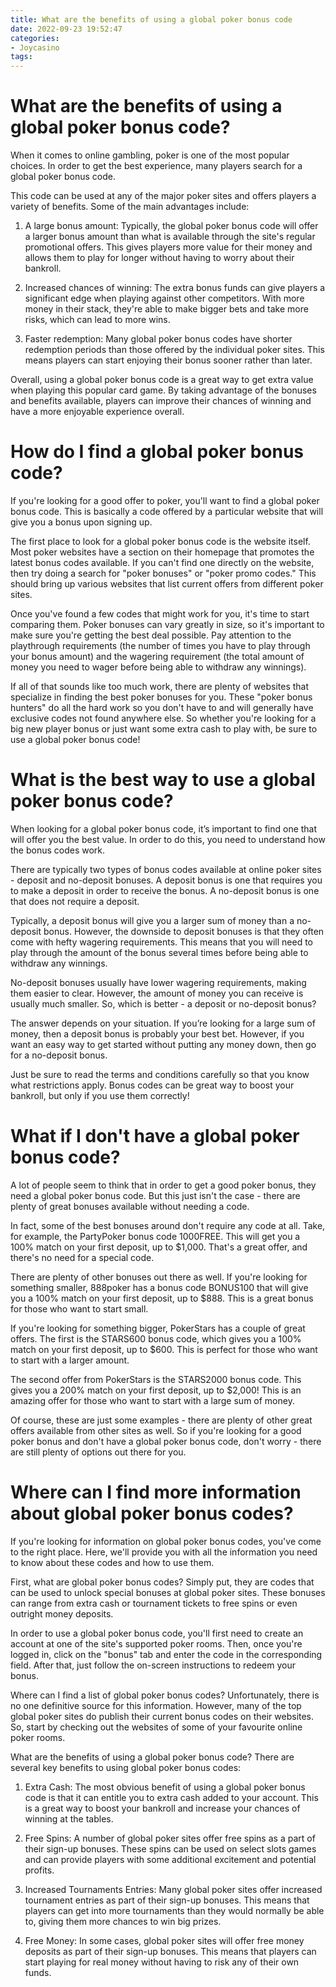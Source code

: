 ```yaml
---
title: What are the benefits of using a global poker bonus code
date: 2022-09-23 19:52:47
categories:
- Joycasino
tags:
---
```



#  What are the benefits of using a global poker bonus code?

When it comes to online gambling, poker is one of the most popular choices. In order to get the best experience, many players search for a global poker bonus code.

This code can be used at any of the major poker sites and offers players a variety of benefits. Some of the main advantages include:

1) A large bonus amount: Typically, the global poker bonus code will offer a larger bonus amount than what is available through the site's regular promotional offers. This gives players more value for their money and allows them to play for longer without having to worry about their bankroll.

2) Increased chances of winning: The extra bonus funds can give players a significant edge when playing against other competitors. With more money in their stack, they're able to make bigger bets and take more risks, which can lead to more wins.

3) Faster redemption: Many global poker bonus codes have shorter redemption periods than those offered by the individual poker sites. This means players can start enjoying their bonus sooner rather than later.

Overall, using a global poker bonus code is a great way to get extra value when playing this popular card game. By taking advantage of the bonuses and benefits available, players can improve their chances of winning and have a more enjoyable experience overall.

#  How do I find a global poker bonus code?

If you're looking for a good offer to poker, you'll want to find a global poker bonus code. This is basically a code offered by a particular website that will give you a bonus upon signing up. 

The first place to look for a global poker bonus code is the website itself. Most poker websites have a section on their homepage that promotes the latest bonus codes available. If you can't find one directly on the website, then try doing a search for "poker bonuses" or "poker promo codes." This should bring up various websites that list current offers from different poker sites.

Once you've found a few codes that might work for you, it's time to start comparing them. Poker bonuses can vary greatly in size, so it's important to make sure you're getting the best deal possible. Pay attention to the playthrough requirements (the number of times you have to play through your bonus amount) and the wagering requirement (the total amount of money you need to wager before being able to withdraw any winnings). 

If all of that sounds like too much work, there are plenty of websites that specialize in finding the best poker bonuses for you. These "poker bonus hunters" do all the hard work so you don't have to and will generally have exclusive codes not found anywhere else. So whether you're looking for a big new player bonus or just want some extra cash to play with, be sure to use a global poker bonus code!

#  What is the best way to use a global poker bonus code?

When looking for a global poker bonus code, it’s important to find one that will offer you the best value. In order to do this, you need to understand how the bonus codes work.

There are typically two types of bonus codes available at online poker sites - deposit and no-deposit bonuses. A deposit bonus is one that requires you to make a deposit in order to receive the bonus. A no-deposit bonus is one that does not require a deposit.

Typically, a deposit bonus will give you a larger sum of money than a no-deposit bonus. However, the downside to deposit bonuses is that they often come with hefty wagering requirements. This means that you will need to play through the amount of the bonus several times before being able to withdraw any winnings.

No-deposit bonuses usually have lower wagering requirements, making them easier to clear. However, the amount of money you can receive is usually much smaller. So, which is better - a deposit or no-deposit bonus?

The answer depends on your situation. If you’re looking for a large sum of money, then a deposit bonus is probably your best bet. However, if you want an easy way to get started without putting any money down, then go for a no-deposit bonus.

Just be sure to read the terms and conditions carefully so that you know what restrictions apply. Bonus codes can be great way to boost your bankroll, but only if you use them correctly!

#  What if I don't have a global poker bonus code?

A lot of people seem to think that in order to get a good poker bonus, they need a global poker bonus code. But this just isn't the case - there are plenty of great bonuses available without needing a code.

In fact, some of the best bonuses around don't require any code at all. Take, for example, the PartyPoker bonus code 1000FREE. This will get you a 100% match on your first deposit, up to $1,000. That's a great offer, and there's no need for a special code.

There are plenty of other bonuses out there as well. If you're looking for something smaller, 888poker has a bonus code BONUS100 that will give you a 100% match on your first deposit, up to $888. This is a great bonus for those who want to start small.

If you're looking for something bigger, PokerStars has a couple of great offers. The first is the STARS600 bonus code, which gives you a 100% match on your first deposit, up to $600. This is perfect for those who want to start with a larger amount.

The second offer from PokerStars is the STARS2000 bonus code. This gives you a 200% match on your first deposit, up to $2,000! This is an amazing offer for those who want to start with a large sum of money.

Of course, these are just some examples - there are plenty of other great offers available from other sites as well. So if you're looking for a good poker bonus and don't have a global poker bonus code, don't worry - there are still plenty of options out there for you.

#  Where can I find more information about global poker bonus codes?

If you're looking for information on global poker bonus codes, you've come to the right place. Here, we'll provide you with all the information you need to know about these codes and how to use them.

First, what are global poker bonus codes? Simply put, they are codes that can be used to unlock special bonuses at global poker sites. These bonuses can range from extra cash or tournament tickets to free spins or even outright money deposits.

In order to use a global poker bonus code, you'll first need to create an account at one of the site's supported poker rooms. Then, once you're logged in, click on the "bonus" tab and enter the code in the corresponding field. After that, just follow the on-screen instructions to redeem your bonus.

Where can I find a list of global poker bonus codes? Unfortunately, there is no one definitive source for this information. However, many of the top global poker sites do publish their current bonus codes on their websites. So, start by checking out the websites of some of your favourite online poker rooms.

What are the benefits of using a global poker bonus code? There are several key benefits to using global poker bonus codes:

1) Extra Cash: The most obvious benefit of using a global poker bonus code is that it can entitle you to extra cash added to your account. This is a great way to boost your bankroll and increase your chances of winning at the tables.

2) Free Spins: A number of global poker sites offer free spins as a part of their sign-up bonuses. These spins can be used on select slots games and can provide players with some additional excitement and potential profits.

3) Increased Tournaments Entries: Many global poker sites offer increased tournament entries as part of their sign-up bonuses. This means that players can get into more tournaments than they would normally be able to, giving them more chances to win big prizes.

4) Free Money: In some cases, global poker sites will offer free money deposits as part of their sign-up bonuses. This means that players can start playing for real money without having to risk any of their own funds.